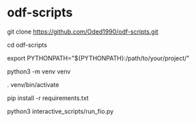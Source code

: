 # odf-scripts
git clone https://github.com/Oded1990/odf-scripts.git

cd odf-scripts

export PYTHONPATH="${PYTHONPATH}:/path/to/your/project/"

python3 -m venv venv

. venv/bin/activate

pip install -r requirements.txt

python3 interactive_scripts/run_fio.py
 

